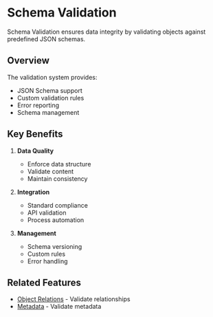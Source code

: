 # Schema Validation

Schema Validation ensures data integrity by validating objects against predefined JSON schemas.

## Overview

The validation system provides:
- JSON Schema support
- Custom validation rules
- Error reporting
- Schema management

## Key Benefits

1. **Data Quality**
   - Enforce data structure
   - Validate content
   - Maintain consistency

2. **Integration**
   - Standard compliance
   - API validation
   - Process automation

3. **Management**
   - Schema versioning
   - Custom rules
   - Error handling

## Related Features

- [Object Relations](object-relations.md) - Validate relationships
- [Metadata](metadata.md) - Validate metadata 